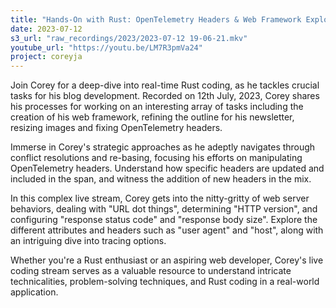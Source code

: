 ```yaml
---
title: "Hands-On with Rust: OpenTelemetry Headers & Web Framework Exploration | Corey's Live Coding Stream"
date: 2023-07-12
s3_url: "raw_recordings/2023/2023-07-12 19-06-21.mkv"
youtube_url: "https://youtu.be/LM7R3pmVa24"
project: coreyja
---
```


Join Corey for a deep-dive into real-time Rust coding, as he tackles crucial tasks for his blog development. Recorded on 12th July, 2023, Corey shares his processes for working on an interesting array of tasks including the creation of his web framework, refining the outline for his newsletter, resizing images and fixing OpenTelemetry headers.

Immerse in Corey's strategic approaches as he adeptly navigates through conflict resolutions and re-basing, focusing his efforts on manipulating OpenTelemetry headers. Understand how specific headers are updated and included in the span, and witness the addition of new headers in the mix.

In this complex live stream, Corey gets into the nitty-gritty of web server behaviors, dealing with "URL dot things", determining "HTTP version", and configuring "response status code" and "response body size". Explore the different attributes and headers such as "user agent" and "host", along with an intriguing dive into tracing options.

Whether you're a Rust enthusiast or an aspiring web developer, Corey's live coding stream serves as a valuable resource to understand intricate technicalities, problem-solving techniques, and Rust coding in a real-world application.
